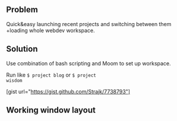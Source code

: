 
## Problem

Quick&easy launching recent projects and switching between them +loading whole webdev workspace.

## Solution

Use combination of bash scripting and Moom to set up workspace.

Run like <code>$ project blog</code> or <code>$ project wisdom</code>

[gist url="https://gist.github.com/Strajk/7738793"]

## Working window layout


